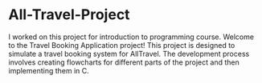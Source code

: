 # All-Travel-Project
I worked on this project for introduction to programming course.
Welcome to the Travel Booking Application project! This project is designed to simulate a travel booking system for AllTravel. The development process involves creating flowcharts for different parts of the project and then implementing them in C.
